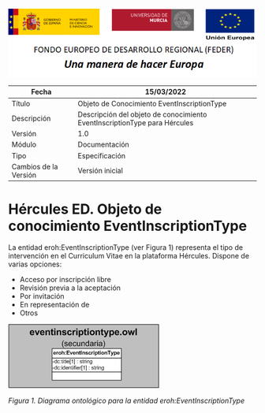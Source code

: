 ![](../../Docs/media/CabeceraDocumentosMD.png)

| Fecha         | 15/03/2022                                                   |
| ------------- | ------------------------------------------------------------ |
|Título|Objeto de Conocimiento EventInscriptionType| 
|Descripción|Descripción del objeto de conocimiento EventInscriptionType para Hércules|
|Versión|1.0|
|Módulo|Documentación|
|Tipo|Especificación|
|Cambios de la Versión|Versión inicial|

# Hércules ED. Objeto de conocimiento EventInscriptionType

La entidad eroh:EventInscriptionType (ver Figura 1) representa el tipo de intervención en el Curriculum Vitae en la plataforma Hércules. Dispone de varias opciones:
- Acceso por inscripción libre
- Revisión previa a la aceptación
- Por invitación
- En representación de 
- Otros

![](../../Docs/media/ObjetosDeConocimiento/EventInscriptionType.png)

*Figura 1. Diagrama ontológico para la entidad eroh:EventInscriptionType*

